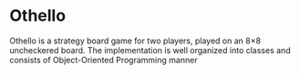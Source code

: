 # Othello
Othello is a strategy board game for two players, played on an 8×8 uncheckered board.
The implementation is well organized into classes and consists of Object-Oriented Programming manner
